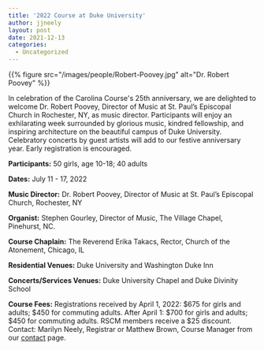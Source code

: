 ```yaml
---
title: '2022 Course at Duke University'
author: jjneely
layout: post
date: 2021-12-13
categories:
  - Uncategorized
---
```


{{% figure src="/images/people/Robert-Poovey.jpg" alt="Dr. Robert Poovey" %}}

In celebration of the Carolina Course's 25th anniversary, we are delighted to
welcome Dr. Robert Poovey, Director of Music at St. Paul’s Episcopal Church in
Rochester, NY, as music director. Participants will enjoy an exhilarating week
surrounded by glorious music, kindred fellowship, and inspiring architecture on
the beautiful campus of Duke University. Celebratory concerts by guest artists
will add to our festive anniversary year. Early registration is encouraged.

**Participants:** 50 girls, age 10-18; 40 adults

**Dates:** July 11 - 17, 2022

**Music Director:** Dr. Robert Poovey, Director of Music at St. Paul’s Episcopal Church, Rochester, NY

**Organist:** Stephen Gourley, Director of Music, The Village Chapel, Pinehurst, NC.

**Course Chaplain:** The Reverend Erika Takacs, Rector, Church of the Atonement, Chicago, IL

**Residential Venues:** Duke University and Washington Duke Inn

**Concerts/Services Venues:** Duke University Chapel and Duke Divinity School

**Course Fees:** Registrations received by April 1, 2022: $675 for girls and
adults; $450 for commuting adults. After April 1: $700 for girls and adults;
$450 for commuting adults. RSCM members receive a $25 discount. Contact:
Marilyn Neely, Registrar or Matthew Brown, Course Manager from our [contact][1]
page.

[1]: /contact/
